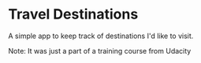# Travel Destinations

A simple app to keep track of destinations I'd like to visit.

Note: 
It was just a part of a training course from Udacity
